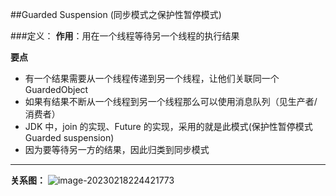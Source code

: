 ##Guarded Suspension (同步模式之保护性暂停模式)

###定义：
**作用**：用在一个线程等待另一个线程的执行结果

**要点**
- 有一个结果需要从一个线程传递到另一个线程，让他们关联同一个 GuardedObject
- 如果有结果不断从一个线程到另一个线程那么可以使用消息队列（见生产者/消费者）
- JDK 中，join 的实现、Future 的实现，采用的就是此模式(保护性暂停模式 Guarded suspension)
- 因为要等待另一方的结果，因此归类到同步模式
----
**关系图：**
![image-20230218224421773](https://cdn.staticaly.com/gh/GhostQinMo/ImageBed@master/ImagesJUC/image-20230218224421773.png)